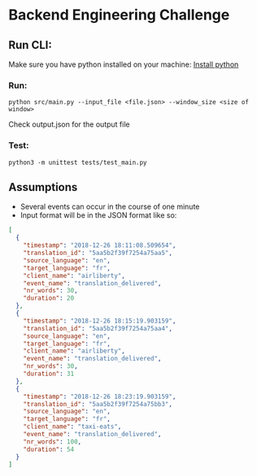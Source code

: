 # Backend Engineering Challenge

## Run CLI:

Make sure you have python installed on your machine:
[Install python](https://www.python.org/downloads/)

### Run:

```
python src/main.py --input_file <file.json> --window_size <size of window>
```

Check output.json for the output file

### Test:

```
python3 -m unittest tests/test_main.py
```

## Assumptions

- Several events can occur in the course of one minute
- Input format will be in the JSON format like so:

```json
[
  {
    "timestamp": "2018-12-26 18:11:08.509654",
    "translation_id": "5aa5b2f39f7254a75aa5",
    "source_language": "en",
    "target_language": "fr",
    "client_name": "airliberty",
    "event_name": "translation_delivered",
    "nr_words": 30,
    "duration": 20
  },
  {
    "timestamp": "2018-12-26 18:15:19.903159",
    "translation_id": "5aa5b2f39f7254a75aa4",
    "source_language": "en",
    "target_language": "fr",
    "client_name": "airliberty",
    "event_name": "translation_delivered",
    "nr_words": 30,
    "duration": 31
  },
  {
    "timestamp": "2018-12-26 18:23:19.903159",
    "translation_id": "5aa5b2f39f7254a75bb3",
    "source_language": "en",
    "target_language": "fr",
    "client_name": "taxi-eats",
    "event_name": "translation_delivered",
    "nr_words": 100,
    "duration": 54
  }
]
```
